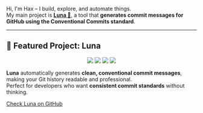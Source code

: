 Hi, I'm Hax – I build, explore, and automate things.  
My main project is **[Luna 🌙](https://github.com/6hax/Luna)**, a tool that **generates commit messages for GitHub using the Conventional Commits standard**.

---

## 🚀 Featured Project: Luna
<p align="center">
  <img src="https://img.shields.io/badge/Repo-Luna-blue?style=for-the-badge" />
  <img src="https://img.shields.io/badge/Language-Go-00ADD8?style=for-the-badge&logo=go&logoColor=white" />
  <img src="https://img.shields.io/badge/License-MIT-blue?style=for-the-badge" />
  <img src="https://img.shields.io/badge/Status-Active-brightgreen?style=for-the-badge" />
</p>

**Luna** automatically generates **clean, conventional commit messages**, making your Git history readable and professional.  
Perfect for developers who want **consistent commit standards** without thinking.

[Check Luna on GitHub](https://github.com/6hax/Luna)

